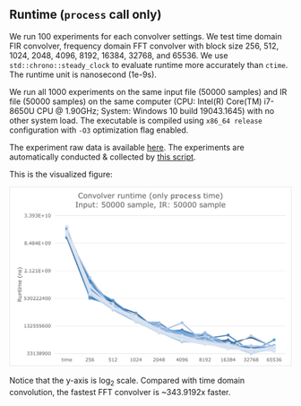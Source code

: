 ## Runtime (`process` call only)

We run 100 experiments for each convolver settings. We test time domain FIR convolver, frequency domain FFT convolver with block size 256, 512, 1024, 2048, 4096, 8192, 16384, 32768, and 65536. We use `std::chrono::steady_clock` to evaluate runtime more accurately than `ctime`. The runtime unit is nanosecond (1e-9s).

We run all 1000 experiments on the same input file (50000 samples) and IR file (50000 samples) on the same computer (CPU: Intel(R) Core(TM) i7-8650U CPU @ 1.90GHz; System: Windows 10 build 19043.1645) with no other system load. The executable is compiled using `x86_64 release` configuration with `-O3` optimization flag enabled.

The experiment raw data is available [here](https://github.com/medioqrity/2022-MUSI6106/blob/assignment3_fastconv/runtime.csv). The experiments are automatically conducted & collected by [this script](https://github.com/medioqrity/2022-MUSI6106/blob/assignment3_fastconv/exp_runner.py).

This is the visualized figure:

![fig](fig.png)

Notice that the y-axis is $\log_2$ scale. Compared with time domain convolution, the fastest FFT convolver is ~343.9192x faster.
